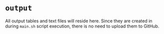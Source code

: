 # `output`
All output tables and text files will reside here. Since they are created in during `main.sh` script execution, there is no need to upload them to GitHub.
